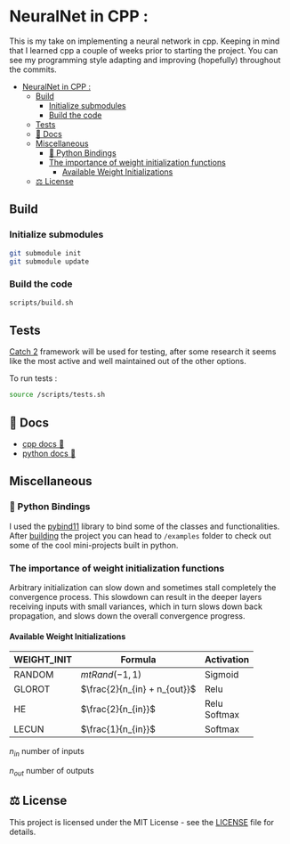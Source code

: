 # NeuralNet in CPP :

This is my take on implementing a neural network in cpp. Keeping in mind that I learned cpp a couple of weeks prior to starting the project. You can see my programming style adapting and improving (hopefully) throughout the commits.

- [NeuralNet in CPP :](#neuralnet-in-cpp-)
  - [Build](#build)
    - [Initialize submodules](#initialize-submodules)
    - [Build the code](#build-the-code)
  - [Tests](#tests)
  - [📖 Docs](#-docs)
  - [Miscellaneous](#miscellaneous)
    - [🔗 Python Bindings](#-python-bindings)
    - [The importance of weight initialization functions](#the-importance-of-weight-initialization-functions)
      - [Available Weight Initializations](#available-weight-initializations)
  - [⚖️ License](#️-license)

## Build

### Initialize submodules

```bash
git submodule init
git submodule update
```

### Build the code

```bash
scripts/build.sh
```

## Tests

[Catch 2](https://github.com/catchorg/Catch2) framework will be used for testing, after some research it seems like the most active and well maintained out of the other options.

To run tests :

```bash
source /scripts/tests.sh
```

## 📖 Docs

- [cpp docs 📖](https://az-r-ow.github.io/NeuralNet/cpp-docs)
- [python docs 🐍](https://az-r-ow.github.io/NeuralNet/py-docs)

## Miscellaneous

### 🔗 Python Bindings

I used the [pybind11](https://pybind11.readthedocs.io/en/stable/index.html) library to bind some of the classes and functionalities. After [building](#build) the project you can head to `/examples` folder to check out some of the cool mini-projects built in python.

### The importance of weight initialization functions

Arbitrary initialization can slow down and sometimes stall completely the convergence process. This slowdown can result in the deeper layers receiving inputs with small variances, which in turn slows down back propagation, and slows down the overall convergence progress.

#### Available Weight Initializations

| WEIGHT_INIT | Formula                      | Activation      |
| ----------- | ---------------------------- | --------------- |
| RANDOM      | $mtRand(-1, 1)$              | Sigmoid         |
| GLOROT      | $\frac{2}{n_{in} + n_{out}}$ | Relu            |
| HE          | $\frac{2}{n_{in}}$           | Relu<br>Softmax |
| LECUN       | $\frac{1}{n_{in}}$           | Softmax         |

$n_{in}$ number of inputs

$n_{out}$ number of outputs

## ⚖️ License

This project is licensed under the MIT License - see the [LICENSE](LICENSE) file for details.
